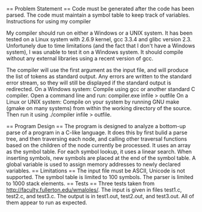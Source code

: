 
== Problem Statement ==
Code must be generated after the code has been parsed.  The code must maintain a symbol table to keep track of variables.
Instructions for using my compiler

My compiler should run on either a Windows or a UNIX system.  It has been tested on a Linux system with 2.6.9 kernel, gcc 3.3.4 and glibc version 2.3.  Unfortunely due to time limitations (and the fact that I don't have a Windows system), I was unable to test it on a Windows system.  It should compile without any external libraries using a recent version of gcc.

The compiler will use the first argument as the input file, and will produce the list of tokens as standard output.  Any errors are written to the standard error stream, so they will still be displayed if the standard output is redirected.
On a Windows system:
Compile using gcc or another standard C compiler.  Open a command line and run: compiler.exe infile > outfile
On a Linux or UNIX  system:
Compile on your system by running GNU make (gmake on many systems) from within the working directory of the source.  Then run it using ./compiler infile > outfile.

== Program Design ==
The program is designed to analyze a bottom-up parse of a program in a C-like language.  It does this by first bulid a parse tree, and then traversing each node, and calling other traversal functions based on the children of the node currently be processed.
It uses an array as the symbol table.  For each symbol lookup, it uses a linear search.  When inserting symbols, new symbols are placed at the end of the symbol table.  A global variable is used to assign memory addresses to newly declared variables.
== Limitations ==
The input file must be ASCII, Unicode is not supported.  The symbol table is limited to 100 symbols.  The parser is limited to 1000 stack elements.
== Tests ==
Three tests taken from http://faculty.fullerton.edu/wmaloles/.  The input is given in files test1.c, test2.c, and test3.c.  The output is in test1.out, test2.out, and test3.out.  All of them appear to run as expected.



